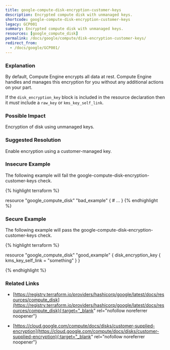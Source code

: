 ```yaml
---
title: google-compute-disk-encryption-customer-keys
description: Encrypted compute disk with unmanaged keys.
shortcode: google-compute-disk-encryption-customer-keys
legacy: GCP001
summary: Encrypted compute disk with unmanaged keys. 
resources: [google_compute_disk] 
permalink: /docs/google/compute/disk-encryption-customer-keys/
redirect_from: 
  - /docs/google/GCP001/
---
```


### Explanation


By default, Compute Engine encrypts all data at rest. Compute Engine handles and manages this encryption for you without any additional actions on your part.

If the <code>disk_encryption_key</code> block is included in the resource declaration then it *must* include a <code>raw_key</code> or <code>kms_key_self_link</code>.


### Possible Impact
Encryption of disk using unmanaged keys.

### Suggested Resolution
Enable encryption using a customer-managed key.


### Insecure Example

The following example will fail the google-compute-disk-encryption-customer-keys check.

{% highlight terraform %}

resource "google_compute_disk" "bad_example" {
	# ...
}
{% endhighlight %}



### Secure Example

The following example will pass the google-compute-disk-encryption-customer-keys check.

{% highlight terraform %}

resource "google_compute_disk" "good_example" {
	disk_encryption_key {
		kms_key_self_link = "something"
	}
}


{% endhighlight %}



### Related Links


- [https://registry.terraform.io/providers/hashicorp/google/latest/docs/resources/compute_disk](https://registry.terraform.io/providers/hashicorp/google/latest/docs/resources/compute_disk){:target="_blank" rel="nofollow noreferrer noopener"}

- [https://cloud.google.com/compute/docs/disks/customer-supplied-encryption](https://cloud.google.com/compute/docs/disks/customer-supplied-encryption){:target="_blank" rel="nofollow noreferrer noopener"}


